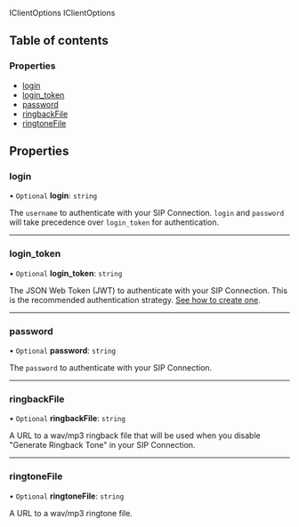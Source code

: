 IClientOptions
 IClientOptions

## Table of contents

### Properties

- [login](/docs/voice/webrtc/js-sdk/interfaces/IClientOptions.md#login)
- [login\_token](/docs/voice/webrtc/js-sdk/interfaces/IClientOptions.md#login_token)
- [password](/docs/voice/webrtc/js-sdk/interfaces/IClientOptions.md#password)
- [ringbackFile](/docs/voice/webrtc/js-sdk/interfaces/IClientOptions.md#ringbackfile)
- [ringtoneFile](/docs/voice/webrtc/js-sdk/interfaces/IClientOptions.md#ringtonefile)

## Properties

### login

• `Optional` **login**: `string`

The `username` to authenticate with your SIP Connection.
`login` and `password` will take precedence over
`login_token` for authentication.

___

### login\_token

• `Optional` **login\_token**: `string`

The JSON Web Token (JWT) to authenticate with your SIP Connection.
This is the recommended authentication strategy. [See how to create one](https://developers.telnyx.com/docs/v2/webrtc/quickstart).

___

### password

• `Optional` **password**: `string`

The `password` to authenticate with your SIP Connection.

___

### ringbackFile

• `Optional` **ringbackFile**: `string`

A URL to a wav/mp3 ringback file that will be used when you disable
"Generate Ringback Tone" in your SIP Connection.

___

### ringtoneFile

• `Optional` **ringtoneFile**: `string`

A URL to a wav/mp3 ringtone file.
